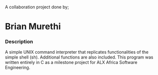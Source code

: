 A collaboration project done by;
# Brian Murethi
### Description

A simple UNIX command interpreter that replicates functionalities of the simple shell (sh). Additional functions are also included.
This program was written entirely in C as a milestone project for ALX Africa Software Engineering.
####

